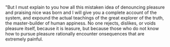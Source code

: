 "But I must explain to you how all
this mistaken idea of denouncing
pleasure and praising nice was born
and I will give you a complete account of the system, and expound the actual
teachings of the great explorer of the
truth, the master-builder of human 
appiness. No one rejects, dislikes, or 
voids pleasure itself, because it is 
leasure, but because those who do not know
how to pursue pleasure rationally encounter 
onsequences that are extremely painful. 
